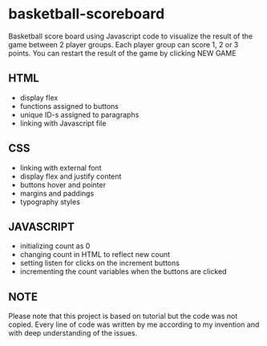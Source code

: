 # basketball-scoreboard

Basketball score board using Javascript code to visualize the result of the game between 2 player groups. Each player group can score 1, 2 or 3 points. You can restart the result of the game by clicking NEW GAME

## HTML
- display flex
- functions assigned to buttons
- unique ID-s assigned to paragraphs
- linking with Javascript file

## CSS
- linking with external font
- display flex and justify content
- buttons hover and pointer
- margins and paddings
- typography styles

## JAVASCRIPT
- initializing count as 0
- changing count in HTML to reflect new count
- setting listen for clicks on the increment buttons
- incrementing the count variables when the buttons are clicked 

## NOTE

Please note that this project is based on tutorial but the code was not copied. Every line of code was written by me according to my invention and with deep understanding of the issues.